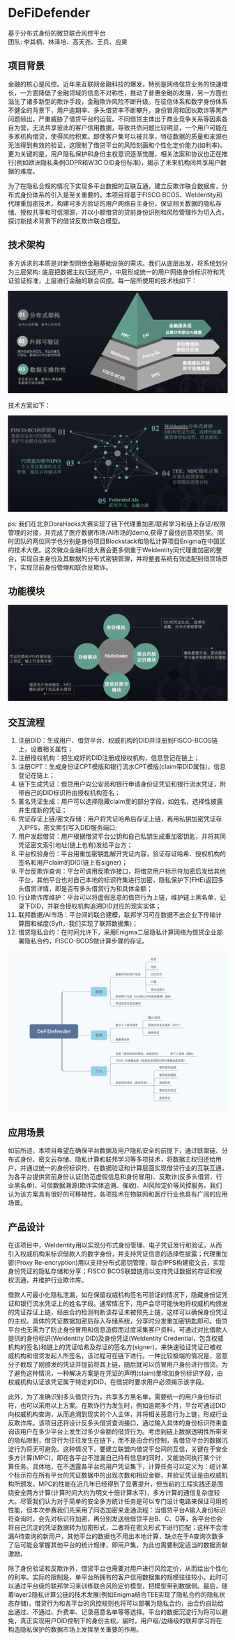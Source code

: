 # DeFiDefender

基于分布式身份的微贷联合风控平台  
团队: 李其柄、林泽培、高天尧、王兵、应昊

## 项目背景

金融的核心是风控。近年来互联网金融科技的爆发，特别是网络信贷业务的快速增长，一方面降低了金融领域的信息不对称性，推动了普惠金融的发展，另一方面也滋生了诸多新型的欺诈手段，金融欺诈风险不断升级。在征信体系和数字身份体系不健全的背景下，用户逾期率、多头借贷率不断攀升，身份冒用和团伙欺诈等黑产问题频出，严重威胁了借贷平台的运营。不同借贷主体出于商业竞争关系等因素各自为营，无法共享彼此的客户信用数据，导致共债问题比较明显，一个用户可能在多家机构借贷，使得风险积累。即使客户集可以被共享，特征数据的质量和来源也无法得到有效的验证，这限制了借贷平台的风险刻画和个性化定价能力(如利率)。更为关键的是，用户隐私保护和身份主权意识逐渐觉醒，相关法案和协议也正在推行(例如欧洲隐私条例GDPR和W3C DID身份标准)，揭示了未来机构间共享用户数据的难度。

为了在隐私合规的情况下实现多平台数据的互联互通，建立反欺诈联合数据库，分布式身份体系的引入是至关重要的。本项目将基于FISCO BCOS、WeIdentity和代理重加密技术，构建可多方验证的用户网络自主身份，保证相关数据的隐私存储、授权共享和可信溯源，并以小额借贷的贷前身份识别和风险管理作为切入点，探讨新技术背景下的借贷反欺诈联合模型。

## 技术架构
多方诉求的本质是对新型网络金融基础设施的需求。我们从底层出发，将系统划分为三层架构: 底层把数据主权归还用户，中层形成统一的用户网络身份标识符和凭证验证标准，上层进行金融的联合风控。每一层所使用的技术栈如下：

![tech_relation](assets/tech_relation2.png)

技术方案如下：

![tech_solution](assets/tech_solution.png)

ps: 我们在北京DoraHacks大赛实现了链下代理重加密/联邦学习和链上存证/权限管理的对接，并完成了医疗数据市场/AI市场的demo,获得了最佳创意项目奖。同时团队的两位同学也分别是身份项目Blockstack和隐私计算项目Enigma在中国区的技术大使。这次微众金融科技大赛会更多侧重于WeIdentity同代理重加密的整合，实现自主身份及其数据的分布式密钥管理，并将整套系统有效适配到借贷场景下，实现贷前身份管理和联合反欺诈。

## 功能模块

![functions](assets/tech_functions.png)

## 交互流程

1. 注册DID：生成用户、借贷平台、权威机构的DID并注册到FISCO-BCOS链上，设置相关属性；
2. 注册授权机构：把生成好的DID注册成授权机构，信息登记在链上；
3. 注册CPT：生成身份证CPT模版和银行流水CPT模版(claim带DID属性)，信息登记在链上；
4. 链下生成凭证：借贷用户向公安局和银行申请身份证凭证和银行流水凭证，附带自己的DID标识符由授权机构签名；
5. 匿名凭证生成：用户可以选择隐藏claim里的部分字段，如姓名，选择性披露并生成新的凭证；
6. 凭证存证上链/密文存储：用户将凭证哈希后存证上链，再用私钥加密凭证存入IPFS，密文索引写入DID服务端口;
7. 用户发起借贷：用户根据借贷平台公钥和自己私钥生成重加密钥匙，并将其同凭证密文索引地址(链上也有)发给平台方；
8. 平台校验身份：平台用重加密钥匙解开凭证内容，验证存证哈希、授权机构的签名和用户claim的DID(链上有signer)；
9. 平台反欺诈查询：平台可调用反欺诈接口，将借贷用户标示符加密后发给其他平台，其他平台也对自己本地的标识符集进行加密，隐私保护下(FHE)返回多头借贷详情，即是否有多头借贷行为和具体金额；
10. 行业欺诈库维护：平台可以将虚假恶意的借贷行为上链，维护链上黑名单，记录下DID，并联合授权机构追溯DID对应的现实实体；
11. 联邦数据/AI市场：平台间的联合建模，联邦学习可在数据不出企业下传输计算图和梯度(Syft，我们实现了联邦数据集)；
12. 借贷隐私合约：在时间允许下，采用Enigma二层隐私计算网络为借贷企业部署隐私合约，FISCO-BCOS做计算步骤的存证。

![functions](assets/functions.jpg)

## 应用场景

如前所述，本项目希望在确保平台数据及用户隐私安全的前提下，通过联盟链、分布式身份、密文云存储、隐私计算和联邦学习等多项技术，将数据主权归还给用户，并通过统一的身份标识符，在数据验证和计算层面实现借贷行业的互联互通，为各平台提供贷前身份认证(防范虚假信息和身份冒用)、反欺诈(反多头借贷、行业黑名单)、可信数据溯源(欺诈实体追溯、催收)、AI风险定价等风控服务。我们认为该方案具有很好的可移植性，各项技术在物联网和医疗行业也具有广阔的应用场景。

## 产品设计

在该项目中，WeIdentity用以实现分布式身份管理、电子凭证发行和验证，从而引入权威机构来标识借款人的数字身份，并支持凭证信息的选择性披露；代理重加密(Proxy Re-encryption)用以支持分布式密钥管理，联合IPFS构建密文云，实现身份凭证的隐私存储和分享；FISCO BCOS联盟链用以支持凭证数据的存证和授权流通，并维护行业欺诈库。

借款人可最小化隐私泄漏，如在保留权威机构签名可验证的情况下，隐藏身份证凭证和银行流水凭证上的姓名字段。通常情况下，用户会尽可能快地将权威机构颁发的凭证存证上链，经由合约检测判断该存证未被预先上链，这样可以确保身份凭证的主权。具体的凭证数据加密后存入存储系统，分享时分发重加密钥匙即可。借贷平台也无需为了防止身份冒用和信息造假而过度采集客户资料，可通过对比借款人提供的身份标识(WeIdentity DID)及身份凭证(WeIdentity Credential，包含权威机构的签名)和链上的凭证哈希及存证的签名方(signer)，来快速验证凭证已被权威机构和借贷发起人所签名，该过程可在链下进行。一种比较极端的情况是，恶意分子截取了刚颁发的凭证并提前将其上链，随后就可以仿冒用户身份进行借贷。为了避免这种情况，一种解决方案是在凭证的声明(claim)里增加身份标识字段，由权威机构认证该凭证属于特定的DID，在借贷时要求用户必须揭示该字段。

此外，为了准确识别多头借贷行为，共享多方黑名单，需要统一的用户身份标识符，也可以采用以上方案。在欺诈行为发生时，例如逾期多个月，平台可通过DID向权威机构查询，从而追溯到现实的个人主体，并将相关恶意行为上链，形成行业反欺诈库。该项目还将设计反多头借贷查询接口，通过输入具体的身份标识符来查询该用户在多少平台上发生过多少金额的借贷行为。考虑到链上数据透明性所带来的隐私限制，借贷行为往往发生在链下，而不是由合约控制，各借贷平台的数据沉淀行为将无可避免。这种情况下，要建立联盟内借贷平台间的互信，关键在于安全多方计算(MPC)，即在各平台不泄漏自己持有信息的同时，又能协同执行某个计算任务。具体地，在不透露各平台的用户凭证集下，计算任务可以定义为：统计某个标示符在所有平台的凭证数据中的出现次数和相应金额，并验证凭证是由权威机构所颁发。MPC的性能在近几年已经得到了显著提升，但当前的工程实践还是围绕安全两方计算(计算时间大约为明文十倍计算水平)，多方计算的通信复杂度较大。尽管我们认为对于简单的安全多方统计任务是可以专门设计电路来保证可用的性能，但本次参赛我们先采用了同态加密来走通流程：当借贷平台A输入身份标识符查询时，会先对标识符加密，再分别发送给借贷平台B、C、D等，各平台也会将自己沉淀的凭证数据转为加密形式，二者将在密文形式下进行匹配；这样不会泄漏A待查询的新用户，其他平台的数据也不用出本地计算，缺点在于A查询次数多了后可能会掌握其他平台的统计规律，即用户集，为此也需要制定适当的数据贡献激励。

除了身份验证和反欺诈外，借贷平台也需要对用户进行风险定价，从而给出个性化的利率。实际的限制是，单平台所拥有的客户信用数据集的规模往往较小，此时可以通过平台级的联邦学习来训练联合风险定价模型，把模型带到数据侧。最后，随着layer2隐私计算公链的技术发展(例如Enigma结合TEE实现了隐私合约的隐私状态存储)，借贷行为和各平台的风控规则也将可以部署为隐私合约，由合约自动给出通过、不通过、升费率、记录恶意名单等等选择。平台的数据沉淀行为将可以避免，真正实现用户DID控制下的身份主权。届时，用户级/边缘级的联邦学习将在构造隐私保护的数据市场上发挥至关重要的作用。

